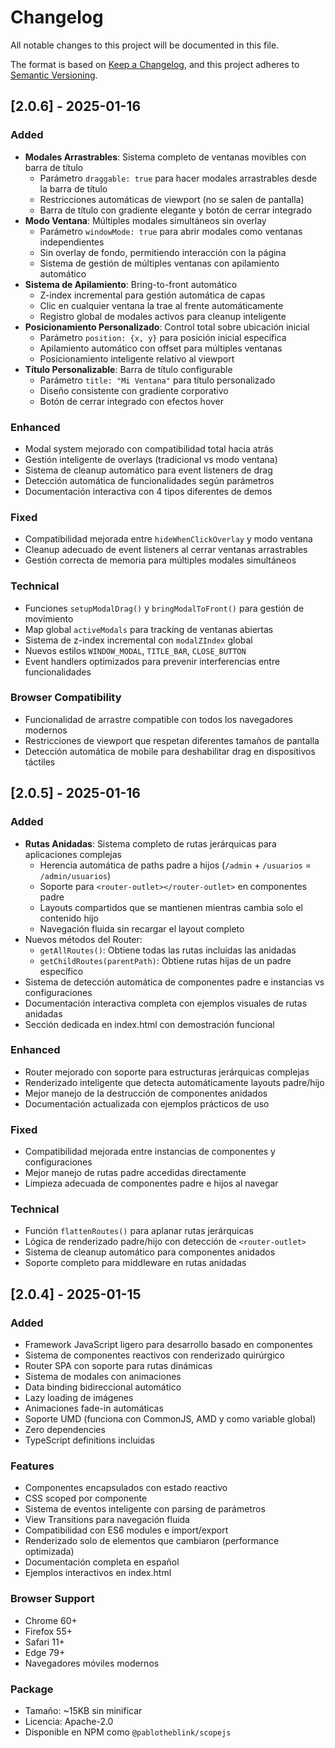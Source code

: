 # Changelog

All notable changes to this project will be documented in this file.

The format is based on [Keep a Changelog](https://keepachangelog.com/en/1.0.0/),
and this project adheres to [Semantic Versioning](https://semver.org/spec/v2.0.0.html).

## [2.0.6] - 2025-01-16

### Added
- **Modales Arrastrables**: Sistema completo de ventanas movibles con barra de título
  - Parámetro `draggable: true` para hacer modales arrastrables desde la barra de título
  - Restricciones automáticas de viewport (no se salen de pantalla)
  - Barra de título con gradiente elegante y botón de cerrar integrado
- **Modo Ventana**: Múltiples modales simultáneos sin overlay
  - Parámetro `windowMode: true` para abrir modales como ventanas independientes
  - Sin overlay de fondo, permitiendo interacción con la página
  - Sistema de gestión de múltiples ventanas con apilamiento automático
- **Sistema de Apilamiento**: Bring-to-front automático
  - Z-index incremental para gestión automática de capas
  - Clic en cualquier ventana la trae al frente automáticamente
  - Registro global de modales activos para cleanup inteligente
- **Posicionamiento Personalizado**: Control total sobre ubicación inicial
  - Parámetro `position: {x, y}` para posición inicial específica
  - Apilamiento automático con offset para múltiples ventanas
  - Posicionamiento inteligente relativo al viewport
- **Título Personalizable**: Barra de título configurable
  - Parámetro `title: "Mi Ventana"` para título personalizado
  - Diseño consistente con gradiente corporativo
  - Botón de cerrar integrado con efectos hover

### Enhanced
- Modal system mejorado con compatibilidad total hacia atrás
- Gestión inteligente de overlays (tradicional vs modo ventana)
- Sistema de cleanup automático para event listeners de drag
- Detección automática de funcionalidades según parámetros
- Documentación interactiva con 4 tipos diferentes de demos

### Fixed
- Compatibilidad mejorada entre `hideWhenClickOverlay` y modo ventana
- Cleanup adecuado de event listeners al cerrar ventanas arrastrables
- Gestión correcta de memoria para múltiples modales simultáneos

### Technical
- Funciones `setupModalDrag()` y `bringModalToFront()` para gestión de movimiento
- Map global `activeModals` para tracking de ventanas abiertas
- Sistema de z-index incremental con `modalZIndex` global
- Nuevos estilos `WINDOW_MODAL`, `TITLE_BAR`, `CLOSE_BUTTON`
- Event handlers optimizados para prevenir interferencias entre funcionalidades

### Browser Compatibility
- Funcionalidad de arrastre compatible con todos los navegadores modernos
- Restricciones de viewport que respetan diferentes tamaños de pantalla
- Detección automática de mobile para deshabilitar drag en dispositivos táctiles

## [2.0.5] - 2025-01-16

### Added
- **Rutas Anidadas**: Sistema completo de rutas jerárquicas para aplicaciones complejas
  - Herencia automática de paths padre a hijos (`/admin` + `/usuarios` = `/admin/usuarios`)
  - Soporte para `<router-outlet></router-outlet>` en componentes padre
  - Layouts compartidos que se mantienen mientras cambia solo el contenido hijo
  - Navegación fluida sin recargar el layout completo
- Nuevos métodos del Router:
  - `getAllRoutes()`: Obtiene todas las rutas incluidas las anidadas
  - `getChildRoutes(parentPath)`: Obtiene rutas hijas de un padre específico
- Sistema de detección automática de componentes padre e instancias vs configuraciones
- Documentación interactiva completa con ejemplos visuales de rutas anidadas
- Sección dedicada en index.html con demostración funcional

### Enhanced
- Router mejorado con soporte para estructuras jerárquicas complejas
- Renderizado inteligente que detecta automáticamente layouts padre/hijo
- Mejor manejo de la destrucción de componentes anidados
- Documentación actualizada con ejemplos prácticos de uso

### Fixed
- Compatibilidad mejorada entre instancias de componentes y configuraciones
- Mejor manejo de rutas padre accedidas directamente
- Limpieza adecuada de componentes padre e hijos al navegar

### Technical
- Función `flattenRoutes()` para aplanar rutas jerárquicas
- Lógica de renderizado padre/hijo con detección de `<router-outlet>`
- Sistema de cleanup automático para componentes anidados
- Soporte completo para middleware en rutas anidadas

## [2.0.4] - 2025-01-15

### Added
- Framework JavaScript ligero para desarrollo basado en componentes
- Sistema de componentes reactivos con renderizado quirúrgico
- Router SPA con soporte para rutas dinámicas
- Sistema de modales con animaciones
- Data binding bidireccional automático
- Lazy loading de imágenes
- Animaciones fade-in automáticas
- Soporte UMD (funciona con CommonJS, AMD y como variable global)
- Zero dependencies
- TypeScript definitions incluidas

### Features
- Componentes encapsulados con estado reactivo
- CSS scoped por componente
- Sistema de eventos inteligente con parsing de parámetros
- View Transitions para navegación fluida
- Compatibilidad con ES6 modules e import/export
- Renderizado solo de elementos que cambiaron (performance optimizada)
- Documentación completa en español
- Ejemplos interactivos en index.html

### Browser Support
- Chrome 60+
- Firefox 55+
- Safari 11+
- Edge 79+
- Navegadores móviles modernos

### Package
- Tamaño: ~15KB sin minificar
- Licencia: Apache-2.0
- Disponible en NPM como `@pablotheblink/scopejs`